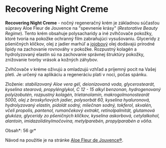 Recovering Night Creme
======================

**Recovering Night Creme** - nočný regeneračný krém je základnou súčasťou
súpravy Aloe Fleur de Jouvence na "spevnenie krásy" (*Restorative Beauty
Regime*). Tento krém obsahuje polysacharidy a iné zvlhčovače pokožky, ktoré
tvoria na pokožke ochranný film zabraňujúci vysušovaniu. Glyceridy z pšeničných
klíčkov, olej z jadier marhúľ a [jojobový](../bylinky/jojoba) olej
dodávajú prírodné lipidy na zachovanie rovnováhy v pokožke. Rozpustný kolagén a
hydrolyzovaný elastín sú na zachovanie správnej štruktúry pokožky, znižovanie
tvorby vrások a kožných záhybov.

Zvlhčovače v kréme oživujú a omladzujú vzhľad a príjemný pocit na Vašej pleti.
Je určený na aplikáciu a regeneráciu plati v noci, počas spánku.

Zloženie: *stabilizovaný Aloe vera gél, deionizovaná voda, glycerostearát,
kyselina stearová, propylénglykol, C 12 - 15 alkyl benzonan, hydrogenovaný
polyizobutén, rozpustný kolagén, trietanolamín, makrogolmonostearát 5000, olej z
broskyňových jadier, polysorbát 60, kyselina hyaluronová, hydrolyzovaný elastín,
pidolát sodný, mliečnan sodný, tokferol, skvalén, včelí propolis, pantenol,
rumančekový extrakt, retinolpalmitát, glutamová glukóza, glyceridy zo pšeničných
klíčkov, kyselina askorbová, cetylalkohol, alantoin, imidazolidinylmočovina,
metylparebén, propylparabén a vôňa.*

Obsah*: 56 gr*

Návod na použitie je na stránke [Aloe Fleur de Jouvence®](aloe-fleur-de-juouvence).
